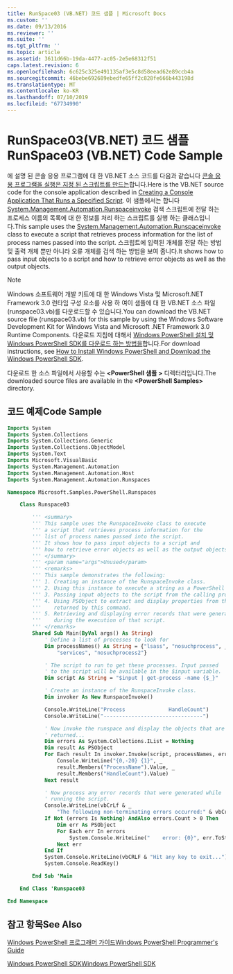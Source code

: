```yaml
---
title: RunSpace03 (VB.NET) 코드 샘플 | Microsoft Docs
ms.custom: ''
ms.date: 09/13/2016
ms.reviewer: ''
ms.suite: ''
ms.tgt_pltfrm: ''
ms.topic: article
ms.assetid: 3611d66b-19da-4477-ac05-2e5e68312f51
caps.latest.revision: 6
ms.openlocfilehash: 6c625c325e491135af3e5c8d58eead62e89ccb4a
ms.sourcegitcommit: 46bebe692689ebedfe65ff2c828fe666b443198d
ms.translationtype: MT
ms.contentlocale: ko-KR
ms.lasthandoff: 07/10/2019
ms.locfileid: "67734990"
---
```

# <a name="runspace03-vbnet-code-sample"></a><span data-ttu-id="fc656-102">RunSpace03(VB.NET) 코드 샘플</span><span class="sxs-lookup"><span data-stu-id="fc656-102">RunSpace03 (VB.NET) Code Sample</span></span>

<span data-ttu-id="fc656-103">에 설명 된 콘솔 응용 프로그램에 대 한 VB.NET 소스 코드를 다음과 같습니다 [콘솔 응용 프로그램을 실행은 지정 된 스크립트를 만드는](fd)합니다.</span><span class="sxs-lookup"><span data-stu-id="fc656-103">Here is the VB.NET source code for the console application described in [Creating a Console Application That Runs a Specified Script](fd).</span></span> <span data-ttu-id="fc656-104">이 샘플에서는 합니다 [System.Management.Automation.Runspaceinvoke](/dotnet/api/System.Management.Automation.RunspaceInvoke) 검색 스크립트에 전달 하는 프로세스 이름의 목록에 대 한 정보를 처리 하는 스크립트를 실행 하는 클래스입니다.</span><span class="sxs-lookup"><span data-stu-id="fc656-104">This sample uses the [System.Management.Automation.Runspaceinvoke](/dotnet/api/System.Management.Automation.RunspaceInvoke) class to execute a script that retrieves process information for the list of process names passed into the script.</span></span> <span data-ttu-id="fc656-105">스크립트에 입력된 개체를 전달 하는 방법 및 출력 개체 뿐만 아니라 오류 개체를 검색 하는 방법을 보여 줍니다.</span><span class="sxs-lookup"><span data-stu-id="fc656-105">It shows how to pass input objects to a script and how to retrieve error objects as well as the output objects.</span></span>

> [!NOTE]
> <span data-ttu-id="fc656-106">Windows 소프트웨어 개발 키트에 대 한 Windows Vista 및 Microsoft.NET Framework 3.0 런타임 구성 요소를 사용 하 여이 샘플에 대 한 VB.NET 소스 파일 (runspace03.vb)를 다운로드할 수 있습니다.</span><span class="sxs-lookup"><span data-stu-id="fc656-106">You can download the VB.NET source file (runspace03.vb) for this sample by using the Windows Software Development Kit for Windows Vista and Microsoft .NET Framework 3.0 Runtime Components.</span></span> <span data-ttu-id="fc656-107">다운로드 지침에 대해서 [Windows PowerShell 설치 및 Windows PowerShell SDK를 다운로드 하는 방법을](/powershell/developer/installing-the-windows-powershell-sdk)합니다.</span><span class="sxs-lookup"><span data-stu-id="fc656-107">For download instructions, see [How to Install Windows PowerShell and Download the Windows PowerShell SDK](/powershell/developer/installing-the-windows-powershell-sdk).</span></span>
>
> <span data-ttu-id="fc656-108">다운로드 한 소스 파일에서 사용할 수는  **\<PowerShell 샘플 >** 디렉터리입니다.</span><span class="sxs-lookup"><span data-stu-id="fc656-108">The downloaded source files are available in the **\<PowerShell Samples>** directory.</span></span>

## <a name="code-sample"></a><span data-ttu-id="fc656-109">코드 예제</span><span class="sxs-lookup"><span data-stu-id="fc656-109">Code Sample</span></span>

```vb
Imports System
Imports System.Collections
Imports System.Collections.Generic
Imports System.Collections.ObjectModel
Imports System.Text
Imports Microsoft.VisualBasic
Imports System.Management.Automation
Imports System.Management.Automation.Host
Imports System.Management.Automation.Runspaces

Namespace Microsoft.Samples.PowerShell.Runspaces

    Class Runspace03

        ''' <summary>
        ''' This sample uses the RunspaceInvoke class to execute
        ''' a script that retrieves process information for the
        ''' list of process names passed into the script.
        ''' It shows how to pass input objects to a script and
        ''' how to retrieve error objects as well as the output objects.
        ''' </summary>
        ''' <param name="args">Unused</param>
        ''' <remarks>
        ''' This sample demonstrates the following:
        ''' 1. Creating an instance of the RunspaceInvoke class.
        ''' 2. Using this instance to execute a string as a PowerShell script.
        ''' 3. Passing input objects to the script from the calling program.
        ''' 4. Using PSObject to extract and display properties from the objects
        '''    returned by this command.
        ''' 5. Retrieving and displaying error records that were generated
        '''    during the execution of that script.
        ''' </remarks>
        Shared Sub Main(ByVal args() As String)
            ' Define a list of processes to look for
            Dim processNames() As String = {"lsass", "nosuchprocess", _
                "services", "nosuchprocess2"}

            ' The script to run to get these processes. Input passed
            ' to the script will be available in the $input variable.
            Dim script As String = "$input | get-process -name {$_}"

            ' Create an instance of the RunspaceInvoke class.
            Dim invoker As New RunspaceInvoke()

            Console.WriteLine("Process              HandleCount")
            Console.WriteLine("--------------------------------")

            ' Now invoke the runspace and display the objects that are
            ' returned...
            Dim errors As System.Collections.IList = Nothing
            Dim result As PSObject
            For Each result In invoker.Invoke(script, processNames, errors)
                Console.WriteLine("{0,-20} {1}", _
                result.Members("ProcessName").Value, _
                result.Members("HandleCount").Value)
            Next result

            ' Now process any error records that were generated while
            ' running the script.
            Console.WriteLine(vbCrLf & _
                "The following non-terminating errors occurred:" & vbCrLf)
            If Not (errors Is Nothing) AndAlso errors.Count > 0 Then
                Dim err As PSObject
                For Each err In errors
                    System.Console.WriteLine("    error: {0}", err.ToString())
                Next err
            End If
            System.Console.WriteLine(vbCRLF & "Hit any key to exit...")
            System.Console.ReadKey()

        End Sub 'Main

    End Class 'Runspace03

End Namespace
```

<!-- TODO!!!: [!code-csharp[Runspace03.vb](../../powershell-sdk-samples/SDK-2.0/vb/Runspace01/Runspace03.vb#L09-L83 "Runspace03.vb")] -->

## <a name="see-also"></a><span data-ttu-id="fc656-110">참고 항목</span><span class="sxs-lookup"><span data-stu-id="fc656-110">See Also</span></span>

[<span data-ttu-id="fc656-111">Windows PowerShell 프로그래머 가이드</span><span class="sxs-lookup"><span data-stu-id="fc656-111">Windows PowerShell Programmer's Guide</span></span>](./windows-powershell-programmer-s-guide.md)

[<span data-ttu-id="fc656-112">Windows PowerShell SDK</span><span class="sxs-lookup"><span data-stu-id="fc656-112">Windows PowerShell SDK</span></span>](../windows-powershell-reference.md)